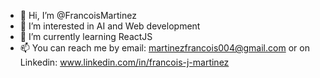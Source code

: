 - 👋 Hi, I’m @FrancoisMartinez
- 👀 I’m interested in AI and Web development
- 🌱 I’m currently learning ReactJS
- 📫 You can reach me by email: martinezfrancois004@gmail.com or on Linkedin: www.linkedin.com/in/francois-j-martinez
